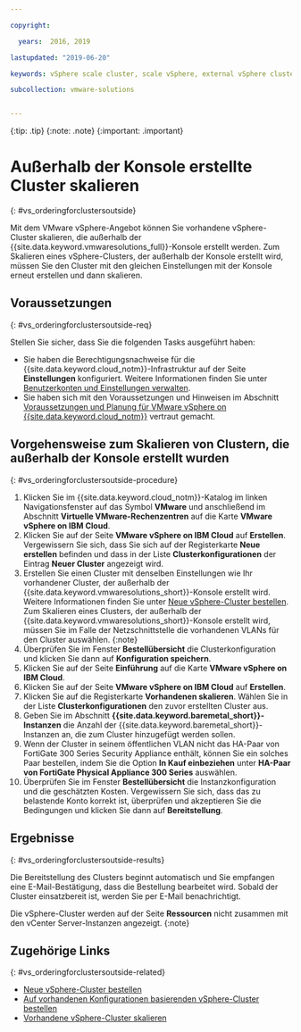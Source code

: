 ```yaml
---

copyright:

  years:  2016, 2019

lastupdated: "2019-06-20"

keywords: vSphere scale cluster, scale vSphere, external vSphere cluster

subcollection: vmware-solutions


---
```


{:tip: .tip}
{:note: .note}
{:important: .important}

# Außerhalb der Konsole erstellte Cluster skalieren
{: #vs_orderingforclustersoutside}

Mit dem VMware vSphere-Angebot können Sie vorhandene vSphere-Cluster skalieren, die außerhalb der {{site.data.keyword.vmwaresolutions_full}}-Konsole erstellt werden. Zum Skalieren eines vSphere-Clusters, der außerhalb der Konsole erstellt wird, müssen Sie den Cluster mit den gleichen Einstellungen mit der Konsole erneut erstellen und dann skalieren.

## Voraussetzungen
{: #vs_orderingforclustersoutside-req}

Stellen Sie sicher, dass Sie die folgenden Tasks ausgeführt haben:
* Sie haben die Berechtigungsnachweise für die {{site.data.keyword.cloud_notm}}-Infrastruktur auf der Seite **Einstellungen** konfiguriert. Weitere Informationen finden Sie unter [Benutzerkonten und Einstellungen verwalten](/docs/services/vmwaresolutions/vmonic?topic=vmware-solutions-useraccount).
* Sie haben sich mit den Voraussetzungen und Hinweisen im Abschnitt [Voraussetzungen und Planung für VMware vSphere on {{site.data.keyword.cloud_notm}}](/docs/services/vmwaresolutions/vsphere?topic=vmware-solutions-vs_planning) vertraut gemacht.

## Vorgehensweise zum Skalieren von Clustern, die außerhalb der Konsole erstellt wurden
{: #vs_orderingforclustersoutside-procedure}

1. Klicken Sie im {{site.data.keyword.cloud_notm}}-Katalog im linken Navigationsfenster auf das Symbol **VMware** und anschließend im Abschnitt **Virtuelle VMware-Rechenzentren** auf die Karte **VMware vSphere on IBM Cloud**.
2. Klicken Sie auf der Seite **VMware vSphere on IBM Cloud** auf **Erstellen**.  
   Vergewissern Sie sich, dass Sie sich auf der Registerkarte **Neue erstellen** befinden und dass in der Liste **Clusterkonfigurationen** der Eintrag **Neuer Cluster** angezeigt wird.
3. Erstellen Sie einen Cluster mit denselben Einstellungen wie Ihr vorhandener Cluster, der außerhalb der {{site.data.keyword.vmwaresolutions_short}}-Konsole erstellt wird. Weitere Informationen finden Sie unter [Neue vSphere-Cluster bestellen](/docs/services/vmwaresolutions/vsphere?topic=vmware-solutions-vs_orderinginstances).  
   Zum Skalieren eines Clusters, der außerhalb der {{site.data.keyword.vmwaresolutions_short}}-Konsole erstellt wird, müssen Sie im Falle der Netzschnittstelle die vorhandenen VLANs für den Cluster auswählen.
   {:note}
4. Überprüfen Sie im Fenster **Bestellübersicht** die Clusterkonfiguration und klicken Sie dann auf **Konfiguration speichern**.   
5. Klicken Sie auf der Seite **Einführung** auf die Karte **VMware vSphere on IBM Cloud**.
6. Klicken Sie auf der Seite **VMware vSphere on IBM Cloud** auf **Erstellen**.
7. Klicken Sie auf die Registerkarte **Vorhandenen skalieren**. Wählen Sie in der Liste **Clusterkonfigurationen** den zuvor erstellten Cluster aus.
8. Geben Sie im Abschnitt **{{site.data.keyword.baremetal_short}}-Instanzen** die Anzahl der {{site.data.keyword.baremetal_short}}-Instanzen an, die zum Cluster hinzugefügt werden sollen.
9. Wenn der Cluster in seinem öffentlichen VLAN nicht das HA-Paar von FortiGate 300 Series Security Appliance enthält, können Sie ein solches Paar bestellen, indem Sie die Option **In Kauf einbeziehen** unter **HA-Paar von FortiGate Physical Appliance 300 Series** auswählen.
10. Überprüfen Sie im Fenster **Bestellübersicht** die Instanzkonfiguration und die geschätzten Kosten. Vergewissern Sie sich, dass das zu belastende Konto korrekt ist, überprüfen und akzeptieren Sie die Bedingungen und klicken Sie dann auf **Bereitstellung**.

## Ergebnisse
{: #vs_orderingforclustersoutside-results}

Die Bereitstellung des Clusters beginnt automatisch und Sie empfangen eine E-Mail-Bestätigung, dass die Bestellung bearbeitet wird. Sobald der Cluster einsatzbereit ist, werden Sie per E-Mail benachrichtigt.

Die vSphere-Cluster werden auf der Seite **Ressourcen** nicht zusammen mit den vCenter Server-Instanzen angezeigt.
{:note}

## Zugehörige Links
{: #vs_orderingforclustersoutside-related}

* [Neue vSphere-Cluster bestellen](/docs/services/vmwaresolutions/vsphere?topic=vmware-solutions-vs_orderinginstances)
* [Auf vorhandenen Konfigurationen basierenden vSphere-Cluster bestellen](/docs/services/vmwaresolutions/vsphere?topic=vmware-solutions-vs_orderingbasedonexistingconfig)
* [Vorhandene vSphere-Cluster skalieren](/docs/services/vmwaresolutions/vsphere?topic=vmware-solutions-vs_scalingexistingclusters)
